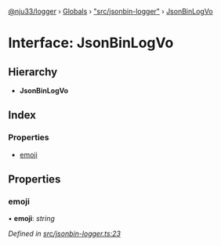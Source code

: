 [@nju33/logger](../README.md) › [Globals](../globals.md) › ["src/jsonbin-logger"](../modules/_src_jsonbin_logger_.md) › [JsonBinLogVo](_src_jsonbin_logger_.jsonbinlogvo.md)

# Interface: JsonBinLogVo

## Hierarchy

* **JsonBinLogVo**

## Index

### Properties

* [emoji](_src_jsonbin_logger_.jsonbinlogvo.md#emoji)

## Properties

###  emoji

• **emoji**: *string*

*Defined in [src/jsonbin-logger.ts:23](https://github.com/nju33/logger/blob/22b1f74/src/jsonbin-logger.ts#L23)*
